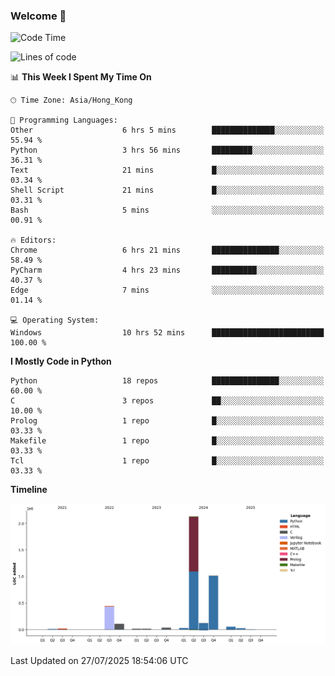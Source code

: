 ### Welcome 👋

<!--START_SECTION:waka-->
![Code Time](http://img.shields.io/badge/Code%20Time-2%2C390%20hrs%2025%20mins-blue)

![Lines of code](https://img.shields.io/badge/From%20Hello%20World%20I%27ve%20Written-4.0%20million%20lines%20of%20code-blue)

📊 **This Week I Spent My Time On** 

```text
🕑︎ Time Zone: Asia/Hong_Kong

💬 Programming Languages: 
Other                    6 hrs 5 mins        ██████████████░░░░░░░░░░░   55.94 % 
Python                   3 hrs 56 mins       █████████░░░░░░░░░░░░░░░░   36.31 % 
Text                     21 mins             █░░░░░░░░░░░░░░░░░░░░░░░░   03.34 % 
Shell Script             21 mins             █░░░░░░░░░░░░░░░░░░░░░░░░   03.31 % 
Bash                     5 mins              ░░░░░░░░░░░░░░░░░░░░░░░░░   00.91 % 

🔥 Editors: 
Chrome                   6 hrs 21 mins       ███████████████░░░░░░░░░░   58.49 % 
PyCharm                  4 hrs 23 mins       ██████████░░░░░░░░░░░░░░░   40.37 % 
Edge                     7 mins              ░░░░░░░░░░░░░░░░░░░░░░░░░   01.14 % 

💻 Operating System: 
Windows                  10 hrs 52 mins      █████████████████████████   100.00 % 
```

**I Mostly Code in Python** 

```text
Python                   18 repos            ███████████████░░░░░░░░░░   60.00 % 
C                        3 repos             ██░░░░░░░░░░░░░░░░░░░░░░░   10.00 % 
Prolog                   1 repo              █░░░░░░░░░░░░░░░░░░░░░░░░   03.33 % 
Makefile                 1 repo              █░░░░░░░░░░░░░░░░░░░░░░░░   03.33 % 
Tcl                      1 repo              █░░░░░░░░░░░░░░░░░░░░░░░░   03.33 % 
```



**Timeline**

![Lines of Code chart](https://raw.githubusercontent.com/xhj2501/xhj2501/main/assets/bar_graph.png)


 Last Updated on 27/07/2025 18:54:06 UTC
<!--END_SECTION:waka-->

